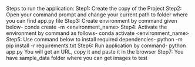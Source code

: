 Steps to run the application:
Step1: Create the copy of the Project
Step2: Open your command prompt and change your current path to folder where you can find app.py file
Step3: Create environment by command given below-
conda create -m <environment_name>
Step4: Activate the environment by command as follows-
conda activate <environment_name>
Step5: Use command below to  install required dependencies-
python -m pip install -r requirements.txt
Step6: Run application by command-
python app.py
You will get an URL, copy it and paste it in the browser
Step7: You have sample_data folder where you can get images to test
